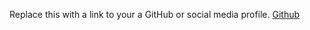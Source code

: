 Replace this with a link to your a GitHub or social media profile.
[Github](https://Rahulkrishna0007/markdown-portfolio)
